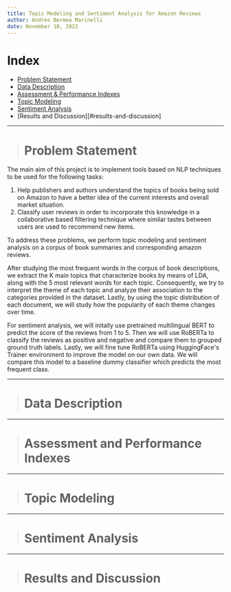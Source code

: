```yaml
---
title: Topic Modeling and Sentiment Analysis for Amazon Reviews
author: Andres Bermeo Marinelli
date: November 10, 2022
---
```


# Index
- [Problem Statement](#problem-statement)
- [Data Description](#data-description)
- [Assessment & Performance Indexes](#assessment-and-performance-indexes)
- [Topic Modeling](#topic-modeling)
- [Sentiment Analysis](#sentiment-analysis)
- [Results and Discussion][#results-and-discussion]


---
> # Problem Statement

The main aim of this project is to implement tools based on NLP techniques to be used for the following tasks:

1. Help publishers and authors understand the topics of books being sold on Amazon to have a better idea of the current interests and overall market situation.
2. Classify user reviews in order to incorporate this knowledge in a collaborative based filtering technique where similar tastes between users are used to recommend new items.   

To address these problems, we perform topic modeling and sentiment analysis on a corpus of book summaries and corresponding amazon reviews.

After studying the most frequent words in the corpus of book descriptions, we extract the K main topics that characterize books by means of LDA, along with the 5 most relevant words for each topic. Consequently, we try to interpret the theme of each topic and analyze their association to the categories provided in the dataset. Lastly, by using the topic distribution of each document, we will study how the popularity of each theme changes over time.
    
For sentiment analysis, we will initally use pretrained multilingual BERT to predict the score of the reviews from 1 to 5. Then we will use RoBERTa to classify the reviews as positive and negative and compare them to grouped ground truth labels. Lastly, we will fine tune RoBERTa using HuggingFace's Trainer environment to improve the model on our own data. We will compare this model to a baseline dummy classifier which predicts the most frequent class. 

---
> # Data Description


---
> # Assessment and Performance Indexes

---
> # Topic Modeling

---

> # Sentiment Analysis


---
> # Results and Discussion
